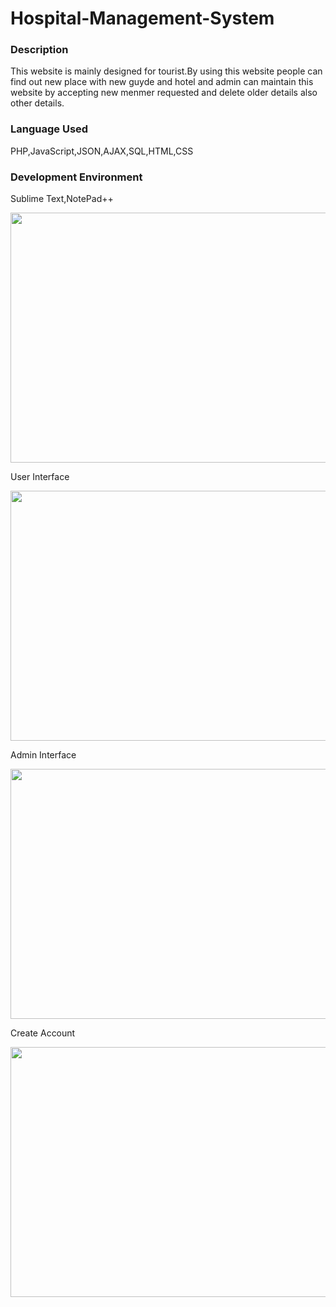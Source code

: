 # Hospital-Management-System
<!DOCTYPE html>
<html>
<body>
<h3>Description</h3>
<p>This website is mainly designed for tourist.By using this website people can find out new place with new guyde and hotel and admin can maintain this website by accepting new menmer requested and delete older details also other details.</p>
<h3>Language Used</h3>
  <p>PHP,JavaScript,JSON,AJAX,SQL,HTML,CSS</p>
<h3>Development Environment </h3>
  <p>Sublime Text,NotePad++</p>
  <img src="https://i.imgur.com/ly80jrz.png" width="600" height="400">
  <p>User Interface</p>
  <img src="https://i.imgur.com/7rNm6FO.png" width="600" height="400">
  <p>Admin Interface</p>
  <img src="https://i.imgur.com/ML2TYfL.png" width="600" height="400">
  <p>Create Account</p>
  <img src="https://i.imgur.com/n7eZrFz.png" width="600" height="400">
</body>
</html>
